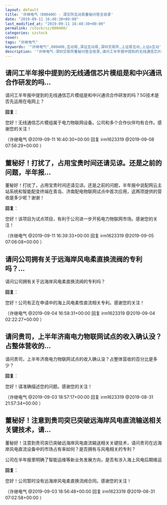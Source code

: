 ```yaml
---
layout: default
title: '许继电气（000400）- 深交所互动易董秘问答全收录'
date: "2019-09-11 16:40:30+00:00"
last_modified_at: "2019-09-11 16:40:30+00:00"
permalink: /stock/sz/000400/
categories: szstock
cover: 
tags: "许继电气"
keywords: '"许继电气",000400,互动易,深证互动易,深圳交易所,上证易互动,上证e互动'
description: '"许继电气-深圳交易所董秘问答全收录,请问工半年报中提到的无线通信芯片模组是和中兴通讯合作研发的吗？5G技术是否先运用在电网上？"'
---
```


## 请问工半年报中提到的无线通信芯片模组是和中兴通讯合作研发的吗...

请问工半年报中提到的无线通信芯片模组是和中兴通讯合作研发的吗？5G技术是否先运用在电网上？

**回复**：

您好！无线通信芯片模组属于电力物联网设备。公司和多个合作伙伴均有合作。感谢您的关注！ 

（许继电气  @2019-09-11 16:40:30+00:00 回复 irm1623319  @2019-09-08 07:56:29+00:00 ）

## 董秘好！打扰了，占用宝贵时间还请见谅。还是之前的问题，半年报...

董秘好！打扰了，占用宝贵时间还请见谅。还是之前的问题，半年报中说配网云主站系统和智能配变终端在青岛、济南配电物联网试点中首次应用，这两项提供的营收是多少呢？谢谢！

**回复**：

您好！该项目为试点项目，有利于公司进一步开拓电力物联网市场。感谢您的关注！ 

（许继电气  @2019-09-11 16:39:33+00:00 回复 irm1623319  @2019-09-05 07:06:08+00:00 ）

## 请问公司拥有关于远海岸风电柔直换流阀的专利吗？...

请问公司拥有关于远海岸风电柔直换流阀的专利吗？

**回复**：

您好！公司有正在申请中的海上风电柔性直流相关专利。感谢您的关注！ 

（许继电气  @2019-09-04 16:58:31+00:00 回复 irm1623319  @2019-09-04 02:22:27+00:00 ）

## 请问贵司，上半年济南电力物联网试点的收入确认没？占整体营收的...

请问贵司，上半年济南电力物联网试点的收入确认没？占整体营收的百分比是多少？

**回复**：

您好！请准确描述您的问题。感谢您的关注！ 

（许继电气  @2019-09-03 18:57:17+00:00 回复 irm1623319  @2019-08-31 21:57:34+00:00 ）

## 董秘好！注意到贵司突已突破远海岸风电直流输送相关关键技术，请...

董秘好！注意到贵司突已突破远海岸风电直流输送相关关键技术，请问贵司在远海岸风电直流设备中的市场占有率如何？是否拥有与风电相关的专利？

公司在半年报里明确了智能运维等新业务发展方向，是否有涉入海上风电后期维运

**回复**：

您好！公司暂时没有远海岸风电柔直换流阀合同。感谢您的关注！ 

（许继电气  @2019-09-03 18:56:48+00:00 回复 irm1623319  @2019-08-31 07:02:58+00:00 ）

